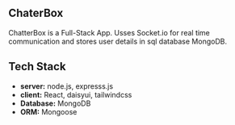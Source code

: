 ## ChaterBox

ChatterBox is a Full-Stack App. Usses Socket.io for real time communication and stores user details in sql database MongoDB.

## Tech Stack

- **server:** node.js, expresss.js
- **client:** React, daisyui, tailwindcss
- **Database:** MongoDB
- **ORM:** Mongoose

